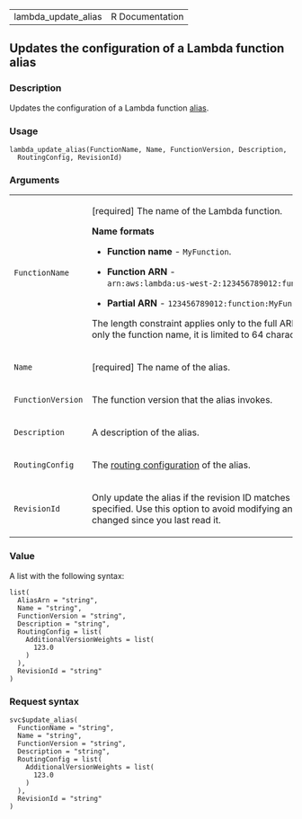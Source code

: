 <table style="width: 100%;">
<tbody>
<tr class="odd">
<td>lambda_update_alias</td>
<td style="text-align: right;">R Documentation</td>
</tr>
</tbody>
</table>

## Updates the configuration of a Lambda function alias

### Description

Updates the configuration of a Lambda function
[alias](https://docs.aws.amazon.com/lambda/latest/dg/configuration-aliases.html).

### Usage

    lambda_update_alias(FunctionName, Name, FunctionVersion, Description,
      RoutingConfig, RevisionId)

### Arguments

<table>
<colgroup>
<col style="width: 35%" />
<col style="width: 65%" />
</colgroup>
<tbody>
<tr class="odd">
<td><code
id="lambda_update_alias_:_FunctionName">FunctionName</code></td>
<td><p>[required] The name of the Lambda function.</p>
<p><strong>Name formats</strong></p>
<ul>
<li><p><strong>Function name</strong> -
<code>MyFunction</code>.</p></li>
<li><p><strong>Function ARN</strong> - <code
style="white-space: pre;">⁠arn:aws:lambda:us-west-2:123456789012:function:MyFunction⁠</code>.</p></li>
<li><p><strong>Partial ARN</strong> - <code
style="white-space: pre;">⁠123456789012:function:MyFunction⁠</code>.</p></li>
</ul>
<p>The length constraint applies only to the full ARN. If you specify
only the function name, it is limited to 64 characters in
length.</p></td>
</tr>
<tr class="even">
<td><code id="lambda_update_alias_:_Name">Name</code></td>
<td><p>[required] The name of the alias.</p></td>
</tr>
<tr class="odd">
<td><code
id="lambda_update_alias_:_FunctionVersion">FunctionVersion</code></td>
<td><p>The function version that the alias invokes.</p></td>
</tr>
<tr class="even">
<td><code id="lambda_update_alias_:_Description">Description</code></td>
<td><p>A description of the alias.</p></td>
</tr>
<tr class="odd">
<td><code
id="lambda_update_alias_:_RoutingConfig">RoutingConfig</code></td>
<td><p>The <a
href="https://docs.aws.amazon.com/lambda/latest/dg/configuration-aliases.html#configuring-alias-routing">routing
configuration</a> of the alias.</p></td>
</tr>
<tr class="even">
<td><code id="lambda_update_alias_:_RevisionId">RevisionId</code></td>
<td><p>Only update the alias if the revision ID matches the ID that's
specified. Use this option to avoid modifying an alias that has changed
since you last read it.</p></td>
</tr>
</tbody>
</table>

### Value

A list with the following syntax:

    list(
      AliasArn = "string",
      Name = "string",
      FunctionVersion = "string",
      Description = "string",
      RoutingConfig = list(
        AdditionalVersionWeights = list(
          123.0
        )
      ),
      RevisionId = "string"
    )

### Request syntax

    svc$update_alias(
      FunctionName = "string",
      Name = "string",
      FunctionVersion = "string",
      Description = "string",
      RoutingConfig = list(
        AdditionalVersionWeights = list(
          123.0
        )
      ),
      RevisionId = "string"
    )
